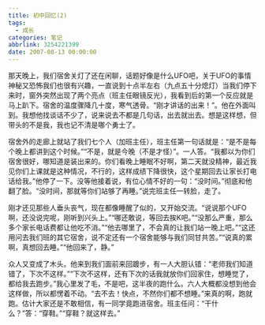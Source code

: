 ```yaml
---
title: 初中回忆(2)
tags:
  - 成长
categories: 笔记
abbrlink: 3254221399
date: 2007-08-13 00:00:00
---
```


那天晚上，我们宿舍关灯了还在闲聊，话题好像是什么UFO吧，关于UFO的事情神秘又恐怖我们也很有兴趣，一直说到十点半左右（九点五十分熄灯）当我们停下来时，窗外突然出现了两个亮点（班主任眼镜反光），我看到后的第一个反应就是马上趴下。宿舍的温度骤降几十度，寒气透骨。“刚才讲话的出来！”。他在外面叫到。我想他找谈话不少了，说来说去不都是几句话，出去就出去。想是这样想，但带头的不是我，我也记不清是哪个勇士了。

宿舍外的走廊上就站了我们七个人（加班主任），班主任第一句话就是：“是不是每个晚上都讲到这个时候。”“不是，就是今晚（不是才怪）”。一人答。“我都以为你们宿舍很好，哪知道是装出来的。你们看晚上睡眠不好啊，第二天就没精神，最近我见你们上课就是这种情况，不行的，这样成绩下降很快，这个星期回去让家长打电话给我。”他停了一下。没等他接着说，有位心情不好的一句：“没时间。”彻底和他翻了脸。“没时间，那就等你们站够了再睡。”说完班主任一转脸，走了。

刚才还见那些人垂头丧气，现在都像睡醒了似的，又开始交流。“说说那个UFO啊，还没说完呢，刚听到兴头上。”“哪还敢说，等回去挨K吧。”“没那么严重，那么多个家长电话费都让他吃不消。”“他去哪里了，不会真的让我们站一晚上吧。”“这还用问去我们班的其它宿舍，说不定还有一个宿舍能够与我们同甘共苦。”“说真的累啊，真想回去睡。”“他回来了，静。”

众人又变成了木头。他来到我们面前来回踱步，有一人大胆认错：“老师我们知道错了，下次不这样。”“下次不这样，还有下次的话我就放你们回家住，想睡觉了，都给我去跑步。”我心里发了毛，不是吧，这半夜的跑什么。六人大概都没想到他会这样做，所以都愣着不动。“去不去！快点，不然你们都不想睡。”来真的啊，跑就跑。估计大家还是不敢相信，有一同学竟跑进宿舍。班主任问：“干什么？”答：“穿鞋。”“穿鞋？就这样去。”
